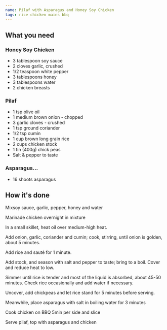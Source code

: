 ```yaml
---
name: Pilaf with Asparagus and Honey Soy Chicken
tags: rice chicken mains bbq
---
```


## What you need

### Honey Soy Chicken

* 3 tablespoon soy sauce
* 2 cloves garlic, crushed
* 1/2 teaspoon white pepper
* 3 tablespoons honey
* 3 tablespoons water
* 2 chicken breasts

### Pilaf

* 1 tsp olive oil
* 1 medium brown onion - chopped
* 3 garlic cloves - crushed
* 1 tsp ground coriander
* 1/2 tsp cumin
* 1 cup brown long grain rice
* 2 cups chicken stock
* 1 tin (400g) chick peas
* Salt & pepper to taste

### Asparagus...

* 16 shoots asparagus

<!-- break -->

## How it's done


Mixsoy sauce, garlic, pepper, honey and water

Marinade chicken overnight in mixture

In a small skillet, heat oil over medium-high heat.

Add onion, garlic, coriander and cumin; cook, stirring, until onion is golden, about 5 minutes.

Add rice and sauté for 1 minute.

Add stock, and season with salt and pepper to taste; bring to a boil. Cover and reduce heat to low.

Simmer until rice is tender and most of the liquid is absorbed, about 45-50 minutes. Check rice occasionally and add water if necessary.

Uncover, add chickpeas and let rice stand for 5 minutes before serving.

Meanwhile, place asparagus with salt in boiling water for 3 minutes

Cook chicken on BBQ 5min per side and slice

Serve pilaf, top with asparagus and chicken
